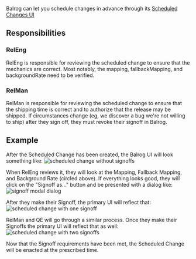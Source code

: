 Balrog can let you schedule changes in advance through its [Scheduled Changes UI](https://aus4-admin.mozilla.org/rules/scheduled_changes)

## Responsibilities

### RelEng

RelEng is responsible for reviewing the scheduled change to ensure that the mechanics are correct. Most notably, the mapping, fallbackMapping, and backgroundRate need to be verified.

### RelMan

RelMan is responsible for reviewing the scheduled change to ensure that the shipping time is correct and to authorize that the release may be shipped. If circumstances change (eg, we discover a bug we're not willing to ship) after they sign off, they must revoke their signoff in Balrog.

## Example

After the Scheduled Change has been created, the Balrog UI will look something like:
![scheduled change without signoffs](/docs/balrog/media/only_scheduled.png?raw=true)

When RelEng reviews it, they will look at the Mapping, Fallback Mapping, and Background Rate (circled above). If everything looks good, they will click on the "Signoff as..." button and be presented with a dialog like:
![signoff modal dialog](/docs/balrog/media/signoff_dialog.png?raw=true)

After they make their Signoff, the primary UI will reflect that:
![scheduled change with one signoff](/docs/balrog/media/one_signoff.png?raw=true)

RelMan and QE will go through a similar process. Once they make their Signoffs the primary UI will reflect that as well:
![scheduled change with two signoffs](/docs/balrog/media/all_signoffs.png?raw=true)

Now that the Signoff requirements have been met, the Scheduled Change will be enacted at the prescribed time.
